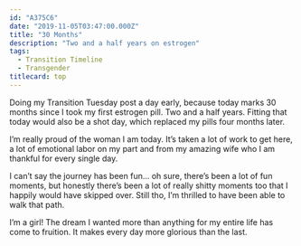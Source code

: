 ```yaml
---
id: "A375C6"
date: "2019-11-05T03:47:00.000Z"
title: "30 Months"
description: "Two and a half years on estrogen"
tags:
  - Transition Timeline
  - Transgender
titlecard: top
---
```

Doing my Transition Tuesday post a day early, because today marks 30 months since I took my first estrogen pill. Two and a half years. Fitting that today would also be a shot day, which replaced my pills four months later.

I’m really proud of the woman I am today. It’s taken a lot of work to get here, a lot of emotional labor on my part and from my amazing wife who I am thankful for every single day.

I can’t say the journey has been fun… oh sure, there’s been a lot of fun moments, but honestly there’s been a lot of really shitty moments too that I happily would have skipped over. Still tho, I’m thrilled to have been able to walk that path.

I’m a girl! The dream I wanted more than anything for my entire life has come to fruition. It makes every day more glorious than the last.
